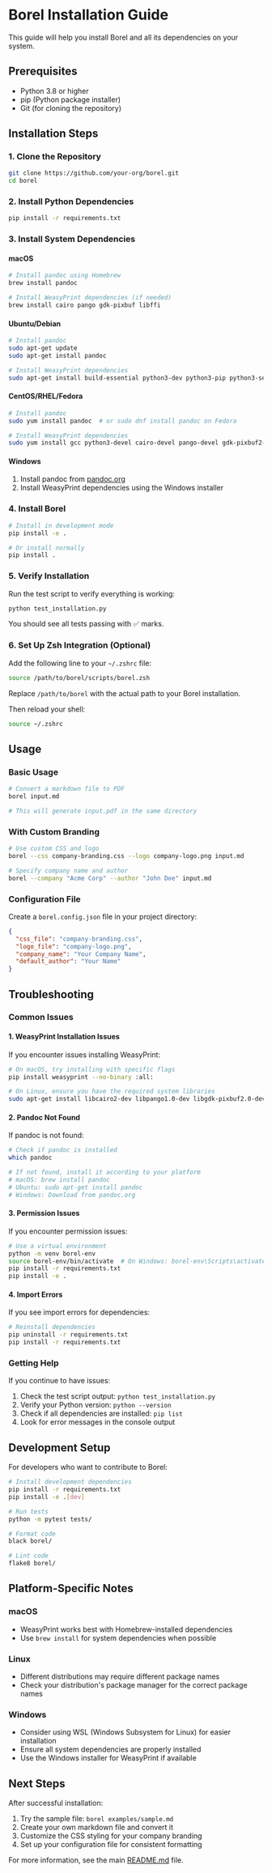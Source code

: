 # Borel Installation Guide

This guide will help you install Borel and all its dependencies on your system.

## Prerequisites

- Python 3.8 or higher
- pip (Python package installer)
- Git (for cloning the repository)

## Installation Steps

### 1. Clone the Repository

```bash
git clone https://github.com/your-org/borel.git
cd borel
```

### 2. Install Python Dependencies

```bash
pip install -r requirements.txt
```

### 3. Install System Dependencies

#### macOS

```bash
# Install pandoc using Homebrew
brew install pandoc

# Install WeasyPrint dependencies (if needed)
brew install cairo pango gdk-pixbuf libffi
```

#### Ubuntu/Debian

```bash
# Install pandoc
sudo apt-get update
sudo apt-get install pandoc

# Install WeasyPrint dependencies
sudo apt-get install build-essential python3-dev python3-pip python3-setuptools python3-wheel python3-cffi libcairo2 libpango-1.0-0 libpangocairo-1.0-0 libgdk-pixbuf2.0-0 libffi-dev shared-mime-info
```

#### CentOS/RHEL/Fedora

```bash
# Install pandoc
sudo yum install pandoc  # or sudo dnf install pandoc on Fedora

# Install WeasyPrint dependencies
sudo yum install gcc python3-devel cairo-devel pango-devel gdk-pixbuf2-devel libffi-devel
```

#### Windows

1. Install pandoc from [pandoc.org](https://pandoc.org/installing.html)
2. Install WeasyPrint dependencies using the Windows installer

### 4. Install Borel

```bash
# Install in development mode
pip install -e .

# Or install normally
pip install .
```

### 5. Verify Installation

Run the test script to verify everything is working:

```bash
python test_installation.py
```

You should see all tests passing with ✅ marks.

### 6. Set Up Zsh Integration (Optional)

Add the following line to your `~/.zshrc` file:

```bash
source /path/to/borel/scripts/borel.zsh
```

Replace `/path/to/borel` with the actual path to your Borel installation.

Then reload your shell:

```bash
source ~/.zshrc
```

## Usage

### Basic Usage

```bash
# Convert a markdown file to PDF
borel input.md

# This will generate input.pdf in the same directory
```

### With Custom Branding

```bash
# Use custom CSS and logo
borel --css company-branding.css --logo company-logo.png input.md

# Specify company name and author
borel --company "Acme Corp" --author "John Doe" input.md
```

### Configuration File

Create a `borel.config.json` file in your project directory:

```json
{
  "css_file": "company-branding.css",
  "logo_file": "company-logo.png",
  "company_name": "Your Company Name",
  "default_author": "Your Name"
}
```

## Troubleshooting

### Common Issues

#### 1. WeasyPrint Installation Issues

If you encounter issues installing WeasyPrint:

```bash
# On macOS, try installing with specific flags
pip install weasyprint --no-binary :all:

# On Linux, ensure you have the required system libraries
sudo apt-get install libcairo2-dev libpango1.0-dev libgdk-pixbuf2.0-dev libffi-dev
```

#### 2. Pandoc Not Found

If pandoc is not found:

```bash
# Check if pandoc is installed
which pandoc

# If not found, install it according to your platform
# macOS: brew install pandoc
# Ubuntu: sudo apt-get install pandoc
# Windows: Download from pandoc.org
```

#### 3. Permission Issues

If you encounter permission issues:

```bash
# Use a virtual environment
python -m venv borel-env
source borel-env/bin/activate  # On Windows: borel-env\Scripts\activate
pip install -r requirements.txt
pip install -e .
```

#### 4. Import Errors

If you see import errors for dependencies:

```bash
# Reinstall dependencies
pip uninstall -r requirements.txt
pip install -r requirements.txt
```

### Getting Help

If you continue to have issues:

1. Check the test script output: `python test_installation.py`
2. Verify your Python version: `python --version`
3. Check if all dependencies are installed: `pip list`
4. Look for error messages in the console output

## Development Setup

For developers who want to contribute to Borel:

```bash
# Install development dependencies
pip install -r requirements.txt
pip install -e .[dev]

# Run tests
python -m pytest tests/

# Format code
black borel/

# Lint code
flake8 borel/
```

## Platform-Specific Notes

### macOS

- WeasyPrint works best with Homebrew-installed dependencies
- Use `brew install` for system dependencies when possible

### Linux

- Different distributions may require different package names
- Check your distribution's package manager for the correct package names

### Windows

- Consider using WSL (Windows Subsystem for Linux) for easier installation
- Ensure all system dependencies are properly installed
- Use the Windows installer for WeasyPrint if available

## Next Steps

After successful installation:

1. Try the sample file: `borel examples/sample.md`
2. Create your own markdown file and convert it
3. Customize the CSS styling for your company branding
4. Set up your configuration file for consistent formatting

For more information, see the main [README.md](README.md) file. 